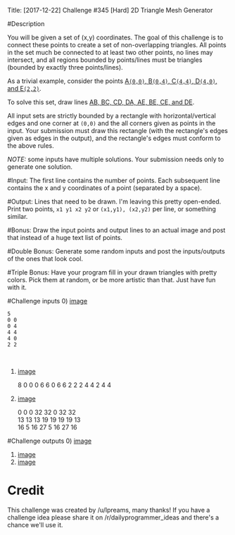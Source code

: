 Title: [2017-12-22] Challenge #345 [Hard] 2D Triangle Mesh Generator


#Description

You will be given a set of (x,y) coordinates. The goal of this challenge is to connect these points to create a set of non-overlapping triangles. All points in the set much be connected to at least two other points, no lines may intersect, and all regions bounded by points/lines must be triangles (bounded by exactly three points/lines). 

As a trivial example, consider the points [A`(0,0)`, B`(0,4)`, C`(4,4)`, D`(4,0)`, and E`(2,2)`](https://i.imgur.com/rpsyq4w.png). 

To solve this set, draw lines [AB, BC, CD, DA, AE, BE, CE, and DE](https://i.imgur.com/Id1EkfS.png). 

All input sets are strictly bounded by a rectangle with horizontal/vertical edges and one corner at `(0,0)` and the all corners given as points in the input. Your submission must draw this rectangle (with the rectangle's edges given as edges in the output), and the rectangle's edges must conform to the above rules. 

*NOTE:* some inputs have multiple solutions. Your submission needs only to generate one solution. 

#Input:
The first line contains the number of points. Each subsequent line contains the x and y coordinates of a point (separated by a space). 

#Output:
Lines that need to be drawn. I'm leaving this pretty open-ended. Print two points, `x1 y1 x2 y2` or `(x1,y1), (x2,y2)` per line, or something similar. 

#Bonus:
Draw the input points and output lines to an actual image and post that instead of a huge text list of points.

#Double Bonus:
Generate some random inputs and post the inputs/outputs of the ones that look cool. 

#Triple Bonus:
Have your program fill in your drawn triangles with pretty colors. Pick them at random, or be more artistic than that. Just have fun with it.


#Challenge inputs
0) [image](https://i.imgur.com/rpsyq4w.png)

    5
    0 0
    0 4
    4 4
    4 0
    2 2

&nbsp;

1) [image](https://i.imgur.com/kBgXVVz.png)

    8
    0 0 
    0 6 
    6 0 
    6 6 
    2 2 
    2 4 
    4 2 
    4 4
&nbsp;

2) [image](https://i.imgur.com/0L2vtk5.png)

    0 0
    0 32
    32 0
    32 32		
    13 13
    13 19
    19 19
    19 13			
    16 5
    16 27
    5 16
    27 16

#Challenge outputs
0) [image](https://i.imgur.com/Id1EkfS.png)  
1) [image](https://i.imgur.com/p0H8HG2.png)  
2) [image](https://i.imgur.com/z0j1t7J.png)

# Credit

This challenge was created by /u/lpreams, many thanks! If you have a challenge idea please share it on /r/dailyprogrammer_ideas and there's a chance we'll use it.